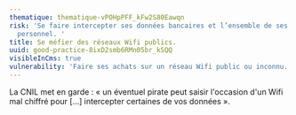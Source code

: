 ```yaml
---
thematique: thematique-vPOHpPFF_kFw2S80Eawqn
risk: 'Se faire intercepter ses données bancaires et l’ensemble de ses données à caractère
  personnel. '
title: Se méfier des réseaux Wifi publics.
uuid: good-practice-8ixD2smb6RMn05br_kSQQ
visibleInCms: true
vulnerability: 'Faire ses achats sur un réseau Wifi public ou inconnu. '
---
```


La CNIL met en garde : « un éventuel pirate peut saisir l'occasion d'un Wifi mal chiffré pour \[...] intercepter certaines de vos données ».